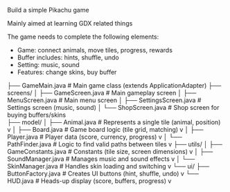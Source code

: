 Build a simple Pikachu game

Mainly aimed at learning GDX related things

The game needs to complete the following elements:
- Game: connect animals, move tiles, progress, rewards
- Buffer includes: hints, shuffle, undo
- Setting: music, sound
- Features: change skins, buy buffer

├── GameMain.java           # Main game class (extends ApplicationAdapter)
├── screens/
│   ├── GameScreen.java      # Main gameplay screen
│   ├── MenuScreen.java      # Main menu screen
│   ├── SettingsScreen.java  # Settings screen (music, sound)
│   └── ShopScreen.java      # Shop screen for buying buffers/skins             
├── model/
│   ├── Animal.java          # Represents a single tile (animal, position)      v
│   ├── Board.java           # Game board logic (tile grid, matching)           v
│   ├── Player.java          # Player data (score, currency, progress)          v
│   └── PathFinder.java      # Logic to find valid paths between tiles          v
├── utils/
│   ├── GameConstants.java   # Constants (tile size, screen dimensions)         v
│   ├── SoundManager.java    # Manages music and sound effects                  v
│   └── SkinManager.java     # Handles skin loading and switching               v
└── ui/
    ├── ButtonFactory.java   # Creates UI buttons (hint, shuffle, undo)         v
    └── HUD.java             # Heads-up display (score, buffers, progress)      v


